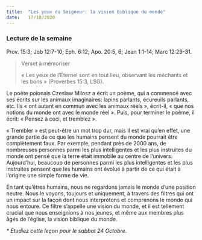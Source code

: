 ```yaml
---
title:  "Les yeux du Seigneur: la vision biblique du monde"
date:   17/10/2020
---
```


### Lecture de la semaine
Prov. 15:3; Job 12:7-10; Eph. 6:12; Apo. 20:5, 6; Jean 1:1-14; Marc 12:29-31.

> <p>Verset à mémoriser</p>
> « Les yeux de l’Éternel sont en tout lieu, observant les méchants et les bons » (Proverbes 15:3, LSG).

Le poète polonais Czeslaw Milosz a écrit un poème, qui a commencé avec ses écrits sur les animaux imaginaires: lapins parlants, écureuils parlants, etc. Ils « ont autant en commun avec les animaux réels », écrit-il, « que nos notions du monde ont avec le monde réel ». Puis, pour terminer le poème, il écrit: « Pensez à ceci, et tremblez ».

« Trembler » est peut-être un mot trop dur, mais il est vrai qu’en effet, une grande partie de ce que les humains pensent du monde pourrait être complètement faux. Par exemple, pendant près de 2000 ans, de nombreuses personnes parmi les plus intelligentes et les plus instruites du monde ont pensé que la terre était immobile au centre de l’univers. Aujourd’hui, beaucoup de personnes parmi les plus intelligentes et les plus instruites pensent que les humains ont évolué à partir de ce qui était à l’origine une simple forme de vie.

En tant qu’êtres humains, nous ne regardons jamais le monde d’une position neutre. Nous le voyons, toujours et uniquement, à travers des filtres qui ont un impact sur la façon dont nous interprétons et comprenons le monde qui nous entoure. Ce filtre s’appelle une vision du monde, et il est tellement crucial que nous enseignions à nos jeunes, et même aux membres plus âgés de l’église, la vision biblique du monde.

_* Étudiez cette leçon pour le sabbat 24 Octobre._